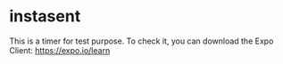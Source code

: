 # instasent

This is a timer for test purpose.
To check it, you can download the Expo Client:
https://expo.io/learn
